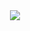 <center><img src="/media/pictures/17803529_2006_09_20_kres2000_perm_ru_oleg_lj_phpspotting.gif"/></center>